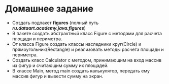 # Домашнее задание

- Создать подпакет **figures** (полный путь _**ru.dataart.academy.java.figures**_)
- В пакете создать абстрактный класс Figure с методами для расчета площади и периметра. 
- От класса Figure создать классы наследники круг(Circle) и прямоугольник(Rectangle) и реализовать методы расчета площади и периметра.
- Создать класс Calculator с методом, принимающим на вход массив из фигур и считающим сумму их площадей.
- В классе Main, метод main создать калькулятор, передать ему массив фигур и вывести сумму на экран.



 


